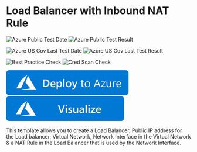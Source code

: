 # Load Balancer with Inbound NAT Rule

![Azure Public Test Date](https://azurequickstartsservice.blob.core.windows.net/badges/101-loadbalancer-with-nat-rule/PublicLastTestDate.svg)
![Azure Public Test Result](https://azurequickstartsservice.blob.core.windows.net/badges/101-loadbalancer-with-nat-rule/PublicDeployment.svg)

![Azure US Gov Last Test Date](https://azurequickstartsservice.blob.core.windows.net/badges/101-loadbalancer-with-nat-rule/FairfaxLastTestDate.svg)
![Azure US Gov Last Test Result](https://azurequickstartsservice.blob.core.windows.net/badges/101-loadbalancer-with-nat-rule/FairfaxDeployment.svg)

![Best Practice Check](https://azurequickstartsservice.blob.core.windows.net/badges/101-loadbalancer-with-nat-rule/BestPracticeResult.svg)
![Cred Scan Check](https://azurequickstartsservice.blob.core.windows.net/badges/101-loadbalancer-with-nat-rule/CredScanResult.svg)

[![Deploy To Azure](https://raw.githubusercontent.com/Azure/azure-quickstart-templates/master/1-CONTRIBUTION-GUIDE/images/deploytoazure.svg?sanitize=true)](https://portal.azure.com/#create/Microsoft.Template/uri/https%3A%2F%2Fraw.githubusercontent.com%2FAzure%2Fazure-quickstart-templates%2Fmaster%2F101-loadbalancer-with-nat-rule%2Fazuredeploy.json)  [![Visualize](https://raw.githubusercontent.com/Azure/azure-quickstart-templates/master/1-CONTRIBUTION-GUIDE/images/visualizebutton.svg?sanitize=true)](http://armviz.io/#/?load=https%3A%2F%2Fraw.githubusercontent.com%2FAzure%2Fazure-quickstart-templates%2Fmaster%2F101-loadbalancer-with-nat-rule%2Fazuredeploy.json)

This template allows you to create a Load Balancer, Public IP address for the Load balancer, Virtual Network, Network Interface in the Virtual Network & a NAT Rule in the Load Balancer that is used by the Network Interface.


